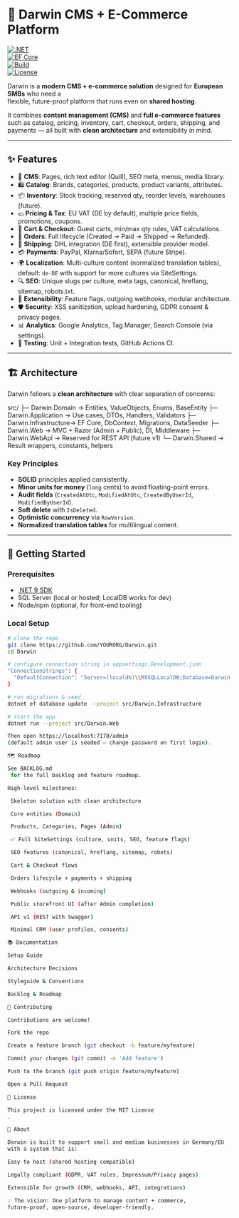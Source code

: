 ﻿# 🛒 Darwin CMS + E-Commerce Platform

[![.NET](https://img.shields.io/badge/.NET-9.0-blueviolet?logo=dotnet)](https://dotnet.microsoft.com/)  
[![EF Core](https://img.shields.io/badge/EntityFrameworkCore-9.0-512BD4?logo=nuget)](https://learn.microsoft.com/ef/)  
[![Build](https://img.shields.io/github/actions/workflow/status/YOURORG/Darwin/build.yml?branch=main&logo=githubactions&label=CI)](../../actions)  
[![License](https://img.shields.io/badge/License-MIT-green.svg)](LICENSE)  

Darwin is a **modern CMS + e-commerce solution** designed for **European SMBs** who need a  
flexible, future-proof platform that runs even on **shared hosting**.  

It combines **content management (CMS)** and **full e-commerce features** such as catalog, pricing, inventory, cart, checkout, orders, shipping, and payments — all built with **clean architecture** and extensibility in mind.  

---

## ✨ Features

- 📝 **CMS**: Pages, rich text editor (Quill), SEO meta, menus, media library.  
- 🛍️ **Catalog**: Brands, categories, products, product variants, attributes.  
- 📦 **Inventory**: Stock tracking, reserved qty, reorder levels, warehouses (future).  
- 💶 **Pricing & Tax**: EU VAT (DE by default), multiple price fields, promotions, coupons.  
- 🛒 **Cart & Checkout**: Guest carts, min/max qty rules, VAT calculations.  
- 📑 **Orders**: Full lifecycle (Created → Paid → Shipped → Refunded).  
- 🚚 **Shipping**: DHL integration (DE first), extensible provider model.  
- 💳 **Payments**: PayPal, Klarna/Sofort, SEPA (future Stripe).  
- 🌍 **Localization**: Multi-culture content (normalized translation tables),  
  default: `de-DE` with support for more cultures via SiteSettings.  
- 🔍 **SEO**: Unique slugs per culture, meta tags, canonical, hreflang, sitemap, robots.txt.  
- 🧩 **Extensibility**: Feature flags, outgoing webhooks, modular architecture.  
- 🛡️ **Security**: XSS sanitization, upload hardening, GDPR consent & privacy pages.  
- 📊 **Analytics**: Google Analytics, Tag Manager, Search Console (via settings).  
- 🧪 **Testing**: Unit + Integration tests, GitHub Actions CI.  

---

## 🏗️ Architecture

Darwin follows a **clean architecture** with clear separation of concerns:

src/
├─ Darwin.Domain → Entities, ValueObjects, Enums, BaseEntity
├─ Darwin.Application → Use cases, DTOs, Handlers, Validators
├─ Darwin.Infrastructure→ EF Core, DbContext, Migrations, DataSeeder
├─ Darwin.Web → MVC + Razor (Admin + Public), DI, Middleware
├─ Darwin.WebApi → Reserved for REST API (future v1)
└─ Darwin.Shared → Result wrappers, constants, helpers


### Key Principles
- **SOLID** principles applied consistently.  
- **Minor units for money** (`long` cents) to avoid floating-point errors.  
- **Audit fields** (`CreatedAtUtc`, `ModifiedAtUtc`, `CreatedByUserId`, `ModifiedByUserId`).  
- **Soft delete** with `IsDeleted`.  
- **Optimistic concurrency** via `RowVersion`.  
- **Normalized translation tables** for multilingual content.  

---

## 🚀 Getting Started

### Prerequisites
- [.NET 9 SDK](https://dotnet.microsoft.com/)  
- SQL Server (local or hosted; LocalDB works for dev)  
- Node/npm (optional, for front-end tooling)

### Local Setup

```bash
# clone the repo
git clone https://github.com/YOURORG/Darwin.git
cd Darwin

# configure connection string in appsettings.Development.json
"ConnectionStrings": {
  "DefaultConnection": "Server=(localdb)\\MSSQLLocalDB;Database=Darwin;Trusted_Connection=True;"
}

# run migrations & seed
dotnet ef database update --project src/Darwin.Infrastructure

# start the app
dotnet run --project src/Darwin.Web

Then open https://localhost:7170/admin
(default admin user is seeded — change password on first login).

🗺️ Roadmap

See BACKLOG.md
 for the full backlog and feature roadmap.

High-level milestones:

 Skeleton solution with clean architecture

 Core entities (Domain)

 Products, Categories, Pages (Admin)

 ✅ Full SiteSettings (culture, units, SEO, feature flags)

 SEO features (canonical, hreflang, sitemap, robots)

 Cart & Checkout flows

 Orders lifecycle + payments + shipping

 Webhooks (outgoing & incoming)

 Public storefront UI (after Admin completion)

 API v1 (REST with Swagger)

 Minimal CRM (user profiles, consents)

📚 Documentation

Setup Guide

Architecture Decisions

Styleguide & Conventions

Backlog & Roadmap

🤝 Contributing

Contributions are welcome!

Fork the repo

Create a feature branch (git checkout -b feature/myfeature)

Commit your changes (git commit -m 'Add feature')

Push to the branch (git push origin feature/myfeature)

Open a Pull Request

📜 License

This project is licensed under the MIT License
.

🏢 About

Darwin is built to support small and medium businesses in Germany/EU
with a system that is:

Easy to host (shared hosting compatible)

Legally compliant (GDPR, VAT rules, Impressum/Privacy pages)

Extensible for growth (CRM, webhooks, API, integrations)

💡 The vision: One platform to manage content + commerce,
future-proof, open-source, developer-friendly.